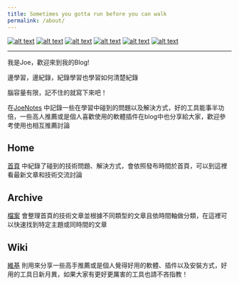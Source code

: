 ```yaml
---
title: Sometimes you gotta run before you can walk
permalink: /about/
---
```


<!-- display the social media buttons in your README -->

[![alt text][1.1]][1] <!--(instagram) -->
[![alt text][2.1]][2] <!--(facebook) -->
[![alt text][3.1]][3] <!--(twitter) -->
[![alt text][4.1]][4] <!--(weibo) -->
[![alt text][5.1]][5] <!--(github) -->
[![alt text][6.1]][6] <!--(medium) -->

<!-- links to social media icons -->
<!-- no need to change these -->

---

我是Joe，歡迎來到我的Blog!

邊學習，邊紀錄，紀錄學習也學習如何清楚紀錄

腦容量有限，記不住的就寫下來吧！

在[JoeNotes](https://joechang0113.github.io/) 中記錄一些在學習中碰到的問題以及解決方式，好的工具能事半功倍，一些高人推薦或是個人喜歡使用的軟體插件在blog中也分享給大家，歡迎參考使用也相互推薦討論

## Home

[首頁](https://joechang0113.github.io/) 中紀錄了碰到的技術問題、解決方式，會依照發布時間於首頁，可以到這裡看最新文章和技術交流討論

## Archive

[檔案](https://joechang0113.github.io/archive/) 會整理首頁的技術文章並根據不同類型的文章且依時間軸做分類，在這裡可以快速找到特定主題或同時間的文章

## Wiki

[維基](https://joechang0113.github.io/wiki/) 則用來分享一些高手推薦或是個人覺得好用的軟體、插件以及安裝方式，好用的工具日新月異，如果大家有更好更厲害的工具也請不吝指教！

<!-- icons with padding -->

[1.1]: https://i.imgur.com/GmxhYO0.png (instagram icon with padding)
[2.1]: https://i.imgur.com/oFsAcMx.png (facebook icon with padding)
[3.1]: https://i.imgur.com/YCdR3o9.png (twitter icon with padding)
[4.1]: https://i.imgur.com/AYLF0go.png (weibo icon with padding)
[5.1]: https://i.imgur.com/5BWvIrF.png (github icon with padding)
[6.1]: https://i.imgur.com/UA7Oh6z.png (medium icon with padding)

<!-- links to your social media accounts -->
<!-- update these accordingly -->

[1]: https://www.instagram.com/joechang0113
[2]: https://www.facebook.com/joechang0113
[3]: https://twitter.com/joechang0113
[4]: https://weibo.com/7331813538/profile
[5]: https://github.com/joechang0113
[6]: https://medium.com/@joechang0113

<!-- Please don't remove this: Grab your social icons from https://github.com/joechang0113/socialpage -->